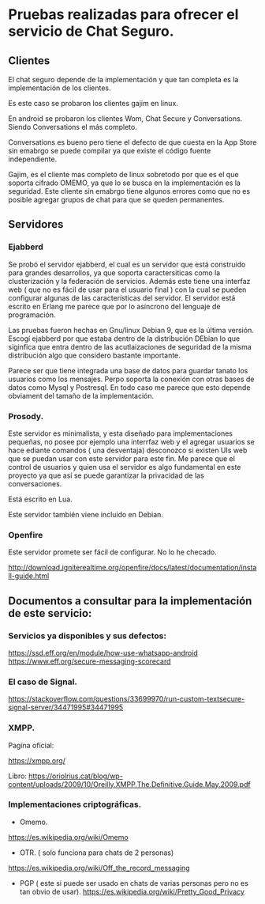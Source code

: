 # Pruebas realizadas para ofrecer el servicio de Chat Seguro.

## Clientes

El chat seguro depende de la implementación y que tan completa es la implementación de los clientes. 

Es este caso se probaron los clientes gajim en linux.


En android se probaron los clientes Wom, Chat Secure y Conversations. Siendo Conversations el más completo.

Conversations es bueno pero tiene el defecto de que cuesta en la App Store sin emabrgo se puede compilar ya que
existe el código fuente independiente. 

Gajim, es el cliente mas completo de linux sobretodo por que es el que soporta cifrado OMEMO, ya que lo se busca en 
la implementación es la seguridad. Este cliente sin emabrgo tiene algunos errores como que no es posible agregar 
grupos de chat para que se queden permanentes.

## Servidores

### Ejabberd
Se probó el servidor ejabberd, el cual es un servidor que está construido para grandes desarrollos, ya que soporta 
caractersiticas como la clusterización y la federación de servicios. Además este tiene una interfaz web ( que no 
es fácil de usar para el usuario final ) con la cual se pueden configurar algunas de las características del 
servidor. El servidor está escrito en Erlang me parece que por lo asíncrono del lenguaje de programación. 

Las pruebas fueron hechas en Gnu/linux Debian 9, que es la última versión. Escogí ejabberd por que estaba dentro de 
la distribución DEbian lo que siginfica que entra dentro de las acutlaizaciones de seguridad de la misma 
distribución algo que considero bastante importante. 

Parece ser que tiene integrada una base de datos para guardar tanato los usuarios como los mensajes. Perpo soporta 
la conexión con otras bases de datos como Mysql y Postresql. En todo caso me parece que esto depende obviament del 
tamaño de la implementación. 

### Prosody.

Este servidor es minimalista, y esta diseñado para implementaciones pequeñas, no posee por ejemplo una interrfaz 
web y el agregar usuarios se hace ediante comandos ( una desventaja) desconozco si existen UIs web que se puedan 
usar con este servidor para este fin. Me parece que el control de usuarios y quien usa el servidor es algo 
fundamental en este proyecto ya que así se puede garantizar la privacidad de las conversaciones. 

Está escrito en Lua.

Este servidor también viene incluido en Debian. 

### Openfire

Este servidor promete ser fácil de configurar. No lo he checado. 


http://download.igniterealtime.org/openfire/docs/latest/documentation/install-guide.html



## Documentos a consultar para la implementación de este servicio:

### Servicios ya disponibles y sus defectos:

https://ssd.eff.org/en/module/how-use-whatsapp-android
https://www.eff.org/secure-messaging-scorecard

### El caso de Signal.

https://stackoverflow.com/questions/33699970/run-custom-textsecure-signal-server/34471995#34471995

### XMPP.

Pagína oficial:

https://xmpp.org/

Libro:
https://oriolrius.cat/blog/wp-content/uploads/2009/10/Oreilly.XMPP.The.Definitive.Guide.May.2009.pdf

### Implementaciones criptográficas.

- Omemo. 

https://es.wikipedia.org/wiki/Omemo

- OTR. ( solo funciona para chats de 2 personas)

https://es.wikipedia.org/wiki/Off_the_record_messaging

- PGP ( este si puede ser usado en chats de varias personas pero no es tan obvio de usar).
https://es.wikipedia.org/wiki/Pretty_Good_Privacy
